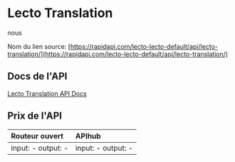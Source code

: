 # Lecto Translation

nous

Nom du lien source: [https://rapidapi.com/lecto-lecto-default/api/lecto-translation/](https://rapidapi.com/lecto-lecto-default/api/lecto-translation/)

## Docs de l'API

[Lecto Translation API Docs](../apis/fr/Lecto_Translation.md)

## Prix de l'API

| Routeur ouvert | APIhub |
|:---|:---|
| input: - output: - | input: - output: - |
